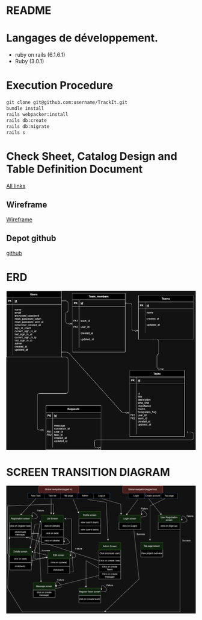# README

# Langages de développement.
- ruby on rails (6.1.6.1)
- Ruby (3.0.1)

# Execution Procedure
```
git clone git@github.com:username/TrackIt.git
bundle install
rails webpacker:install
rails db:create
rails db:migrate
rails s
```

# Check Sheet, Catalog Design and Table Definition Document



[All links](https://docs.google.com/spreadsheets/d/1GFapGcQtSEERtupQXt2Kn-CiTzkhVphXjq3N12jT0pQ/edit?usp=sharing)

## Wireframe


[Wireframe](https://www.figma.com/file/7I43VumiFxgfyuX1jOWXCF/TrackIt-Wireframe?type=design&node-id=0%3A1&mode=design&t=UQKTEp0Q0lUuJ1lR-1)

## Depot github


[github](https://github.com/aidara2023/TrackIt.git)


# ERD
<img src= "document/TrackIt.drawio.png">

# SCREEN TRANSITION DIAGRAM
<img src= "document/Track-it_ScreenTrans.drawio.png">